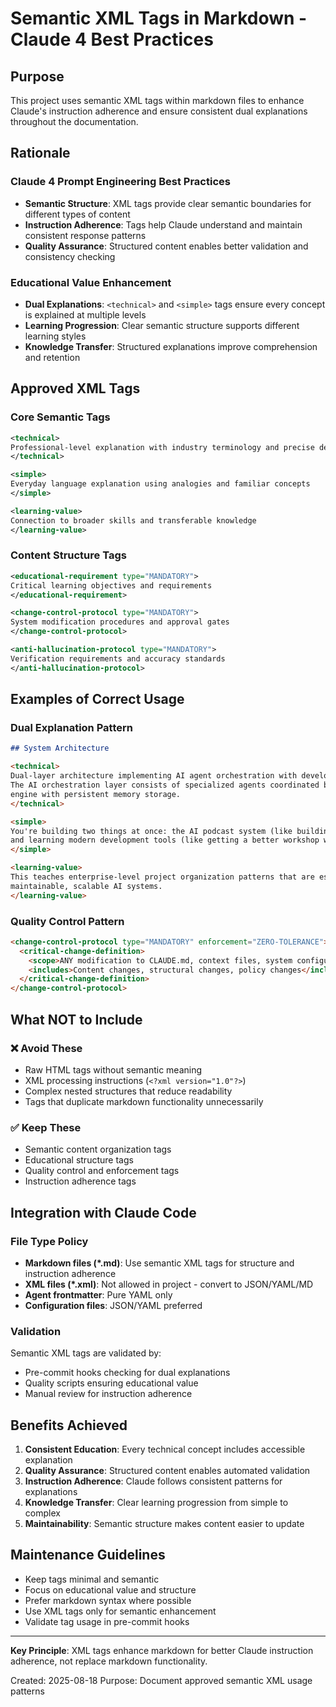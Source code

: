 # Semantic XML Tags in Markdown - Claude 4 Best Practices

## Purpose

This project uses semantic XML tags within markdown files to enhance Claude's instruction adherence and ensure consistent dual explanations throughout the documentation.

## Rationale

### Claude 4 Prompt Engineering Best Practices
- **Semantic Structure**: XML tags provide clear semantic boundaries for different types of content
- **Instruction Adherence**: Tags help Claude understand and maintain consistent response patterns
- **Quality Assurance**: Structured content enables better validation and consistency checking

### Educational Value Enhancement
- **Dual Explanations**: `<technical>` and `<simple>` tags ensure every concept is explained at multiple levels
- **Learning Progression**: Clear semantic structure supports different learning styles
- **Knowledge Transfer**: Structured explanations improve comprehension and retention

## Approved XML Tags

### Core Semantic Tags

```xml
<technical>
Professional-level explanation with industry terminology and precise details
</technical>

<simple>
Everyday language explanation using analogies and familiar concepts
</simple>

<learning-value>
Connection to broader skills and transferable knowledge
</learning-value>
```

### Content Structure Tags

```xml
<educational-requirement type="MANDATORY">
Critical learning objectives and requirements
</educational-requirement>

<change-control-protocol type="MANDATORY">
System modification procedures and approval gates
</change-control-protocol>

<anti-hallucination-protocol type="MANDATORY">
Verification requirements and accuracy standards
</anti-hallucination-protocol>
```

## Examples of Correct Usage

### Dual Explanation Pattern
```markdown
## System Architecture

<technical>
Dual-layer architecture implementing AI agent orchestration with development acceleration.
The AI orchestration layer consists of specialized agents coordinated by an orchestration
engine with persistent memory storage.
</technical>

<simple>
You're building two things at once: the AI podcast system (like building a robot assembly line)
and learning modern development tools (like getting a better workshop with power tools).
</simple>

<learning-value>
This teaches enterprise-level project organization patterns that are essential for building
maintainable, scalable AI systems.
</learning-value>
```

### Quality Control Pattern
```markdown
<change-control-protocol type="MANDATORY" enforcement="ZERO-TOLERANCE">
  <critical-change-definition>
    <scope>ANY modification to CLAUDE.md, context files, system configuration</scope>
    <includes>Content changes, structural changes, policy changes</includes>
  </critical-change-definition>
</change-control-protocol>
```

## What NOT to Include

### ❌ Avoid These
- Raw HTML tags without semantic meaning
- XML processing instructions (`<?xml version="1.0"?>`)
- Complex nested structures that reduce readability
- Tags that duplicate markdown functionality unnecessarily

### ✅ Keep These
- Semantic content organization tags
- Educational structure tags
- Quality control and enforcement tags
- Instruction adherence tags

## Integration with Claude Code

### File Type Policy
- **Markdown files (*.md)**: Use semantic XML tags for structure and instruction adherence
- **XML files (*.xml)**: Not allowed in project - convert to JSON/YAML/MD
- **Agent frontmatter**: Pure YAML only
- **Configuration files**: JSON/YAML preferred

### Validation
Semantic XML tags are validated by:
- Pre-commit hooks checking for dual explanations
- Quality scripts ensuring educational value
- Manual review for instruction adherence

## Benefits Achieved

1. **Consistent Education**: Every technical concept includes accessible explanation
2. **Quality Assurance**: Structured content enables automated validation
3. **Instruction Adherence**: Claude follows consistent patterns for explanations
4. **Knowledge Transfer**: Clear learning progression from simple to complex
5. **Maintainability**: Semantic structure makes content easier to update

## Maintenance Guidelines

- Keep tags minimal and semantic
- Focus on educational value and structure
- Prefer markdown syntax where possible
- Use XML tags only for semantic enhancement
- Validate tag usage in pre-commit hooks

---

**Key Principle**: XML tags enhance markdown for better Claude instruction adherence,
not replace markdown functionality.

Created: 2025-08-18
Purpose: Document approved semantic XML usage patterns
